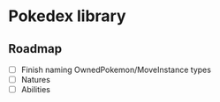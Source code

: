 # Pokedex library

## Roadmap

- [ ] Finish naming OwnedPokemon/MoveInstance types
- [ ] Natures
- [ ] Abilities